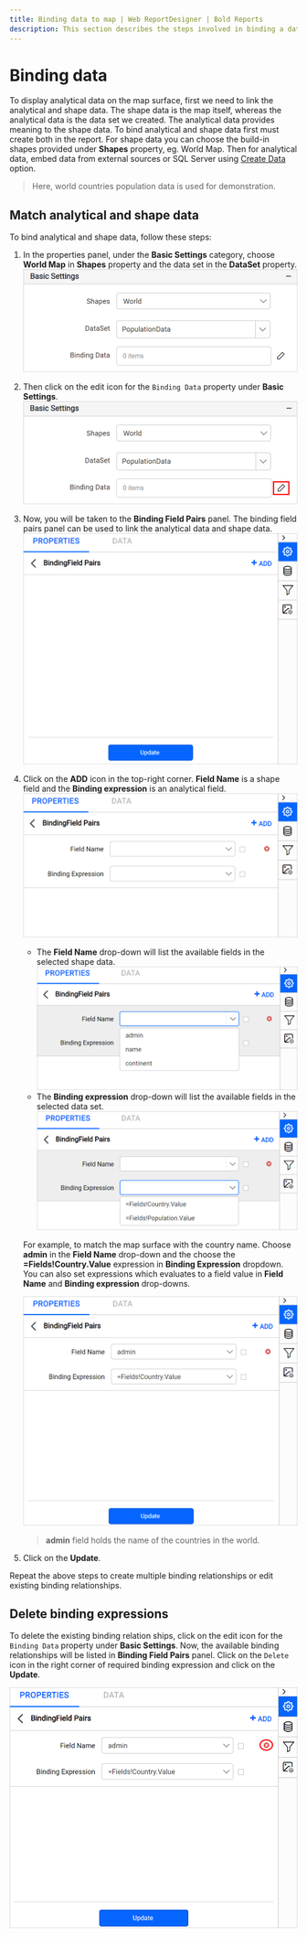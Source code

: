 ```yaml
---
title: Binding data to map | Web ReportDesigner | Bold Reports
description: This section describes the steps involved in binding a data to map report item with Bold Report Designer.
---
```


# Binding data

To display analytical data on the map surface, first we need to link the analytical and shape data. The shape data is the map itself, whereas the analytical data is the data set we created. The analytical data provides meaning to the shape data. To bind analytical and shape data first must create both in the report. For shape data you can choose the build-in shapes provided under **Shapes** property, eg. World Map. Then for analytical data, embed data from external sources or SQL Server using [Create Data](./../../../manage-data/dataset/create-an-embedded-dataset/) option.
> Here, world countries population data is used for demonstration.

## Match analytical and shape data

To bind analytical and shape data, follow these steps:

1. In the properties panel, under the **Basic Settings** category, choose **World Map** in **Shapes** property and the data set in the **DataSet** property.
   ![Set shape data and analytical data](/static/assets/on-premise/images/report-designer/report-items/map/binding-data/select-shape-and-dataset.png '#width=385px')
2. Then click on the edit icon for the `Binding Data` property under **Basic Settings**.
   ![Edit analytical and spatial link](/static/assets/on-premise/images/report-designer/report-items/map/binding-data/edit-icon.png '#width=385px')
3. Now, you will be taken to the **Binding Field Pairs** panel. The binding field pairs panel can be used to link the analytical data and shape data.
   ![Edit analytical and spatial link](/static/assets/on-premise/images/report-designer/report-items/map/binding-data/binding-field-pairs-panel.png '#width=385px')
4. Click on the **ADD** icon in the top-right corner. **Field Name** is a shape field and the **Binding expression** is an analytical field.
   ![Add new binding expression](/static/assets/on-premise/images/report-designer/report-items/map/binding-data/add-binding-expression.png '#width=385px')
    * The **Field Name** drop-down will list the available fields in the selected shape data.
    ![Field name](/static/assets/on-premise/images/report-designer/report-items/map/binding-data/field-name-drop-down.png '#width=385px')
    * The **Binding expression** drop-down will list the available fields in the selected data set.
    ![Binding expression](/static/assets/on-premise/images/report-designer/report-items/map/binding-data/binding-expression.png '#width=385px')

    For example, to match the map surface with the country name. Choose **admin** in the **Field Name** drop-down and the choose the **=Fields!Country.Value** expression in **Binding Expression** dropdown. You can also set expressions which evaluates to a field value in **Field Name** and **Binding expression** drop-downs.

    ![Link shape and analytical data](/static/assets/on-premise/images/report-designer/report-items/map/binding-data/link-shape-analytical.png '#width=385px')

    > **admin** field holds the name of the countries in the world.

5. Click on the **Update**.

Repeat the above steps to create multiple binding relationships or edit existing binding relationships.

## Delete binding expressions

To delete the existing binding relation ships, click on the edit icon for the `Binding Data` property under **Basic Settings**. Now, the available binding relationships will be listed in **Binding Field Pairs** panel. Click on the `Delete` icon in the right corner of required binding expression and click on the **Update**.

![Delete binding expression](/static/assets/on-premise/images/report-designer/report-items/map/binding-data/delet-binding-expression.png '#width=385px')